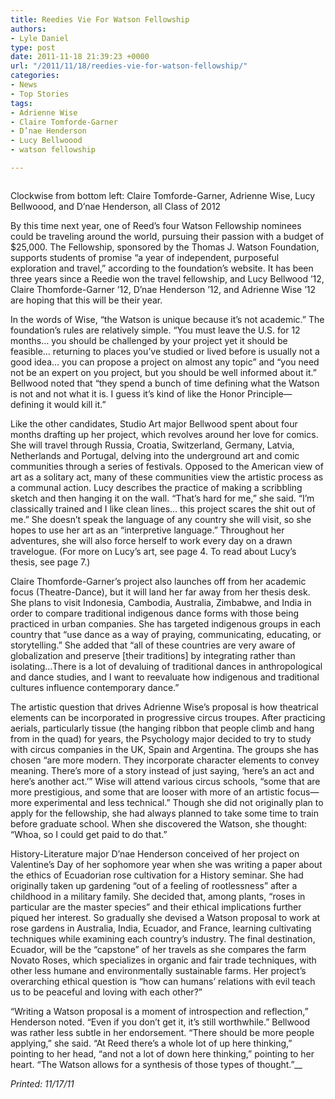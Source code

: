 ```yaml
---
title: Reedies Vie For Watson Fellowship
authors:
- Lyle Daniel
type: post
date: 2011-11-18 21:39:23 +0000
url: "/2011/11/18/reedies-vie-for-watson-fellowship/"
categories:
- News
- Top Stories
tags:
- Adrienne Wise
- Claire Tomforde-Garner
- D’nae Henderson
- Lucy Bellwoood
- watson fellowship

---
```

<div id="attachment_997" style="width: 520px" class="wp-caption aligncenter">
  <a href="https://i2.wp.com/www.reedquest.org/wp-content/uploads/2011/11/watson1.jpg"><img class="size-full wp-image-997 " title="watson" src="https://i2.wp.com/www.reedquest.org/wp-content/uploads/2011/11/watson1.jpg?resize=510%2C340" alt="" data-recalc-dims="1" /></a>
  
  <p class="wp-caption-text">
    Clockwise from bottom left: Claire Tomforde-Garner, Adrienne Wise, Lucy Bellwoood, and D’nae Henderson, all Class of 2012
  </p>
</div>

By this time next year, one of Reed’s four Watson Fellowship nominees could be traveling around the world, pursuing their passion with a budget of $25,000. The Fellowship, sponsored by the Thomas J. Watson Foundation, supports students of promise “a year of independent, purposeful exploration and travel,” according to the foundation&#8217;s website. It has been three years since a Reedie won the travel fellowship, and Lucy Bellwood &#8217;12, Claire Thomforde-Garner &#8217;12, D’nae Henderson &#8217;12, and Adrienne Wise &#8217;12 are hoping that this will be their year.

In the words of Wise, “the Watson is unique because it’s not academic.” The foundation’s rules are relatively simple. “You must leave the U.S. for 12 months… you should be challenged by your project yet it should be feasible… returning to places you’ve studied or lived before is usually not a good idea… you can propose a project on almost any topic” and “you need not be an expert on you project, but you should be well informed about it.” Bellwood noted that “they spend a bunch of time defining what the Watson is not and not what it is. I guess it’s kind of like the Honor Principle—defining it would kill it.”

Like the other candidates, Studio Art major Bellwood spent about four months drafting up her project, which revolves around her love for comics.  She will travel through Russia, Croatia, Switzerland, Germany, Latvia, Netherlands and Portugal, delving into the underground art and comic communities through a series of festivals. Opposed to the American view of art as a solitary act, many of these communities view the artistic process as a communal action. Lucy describes the practice of making a scribbling sketch and then hanging it on the wall. “That’s hard for me,” she said. “I’m classically trained and I like clean lines… this project scares the shit out of me.” She doesn’t speak the language of any country she will visit, so she hopes to use her art as an “interpretive language.” Throughout her adventures, she will also force herself to work every day on a drawn travelogue. (For more on Lucy&#8217;s art, see page 4. To read about Lucy&#8217;s thesis, see page 7.)

Claire Thomforde-Garner’s project also launches off from her academic focus (Theatre-Dance), but it will land her far away from her thesis desk. She plans to visit Indonesia, Cambodia, Australia, Zimbabwe, and India in order to compare traditional indigenous dance forms with those being practiced in urban companies. She has targeted indigenous groups in each country that “use dance as a way of praying, communicating, educating, or storytelling.” She added that “all of these countries are very aware of globalization and preserve [their traditions] by integrating rather than isolating…There is a lot of devaluing of traditional dances in anthropological and dance studies, and I want to reevaluate how indigenous and traditional cultures influence contemporary dance.”

The artistic question that drives Adrienne Wise’s proposal is how theatrical elements can be incorporated in progressive circus troupes. After practicing aerials, particularly tissue (the hanging ribbon that people climb and hang from in the quad) for years, the Psychology major decided to try to study with circus companies in the UK, Spain and Argentina. The groups she has chosen “are more modern. They incorporate character elements to convey meaning. There’s more of a story instead of just saying, &#8216;here’s an act and here’s another act.&#8217;” Wise will attend various circus schools, “some that are more prestigious, and some that are looser with more of an artistic focus—more experimental and less technical.” Though she did not originally plan to apply for the fellowship, she had always planned to take some time to train before graduate school. When she discovered the Watson, she thought: “Whoa, so I could get paid to do that.”

History-Literature major D’nae Henderson conceived of her project on Valentine&#8217;s Day of her sophomore year when she was writing a paper about the ethics of Ecuadorian rose cultivation for a History seminar. She had originally taken up gardening “out of a feeling of rootlessness” after a childhood in a military family. She decided that, among plants, “roses in particular are the master species” and their ethical implications further piqued her interest. So gradually she devised a Watson proposal to work at rose gardens in Australia, India, Ecuador, and France, learning cultivating techniques while examining each country’s industry. The final destination, Ecuador, will be the “capstone” of her travels as she compares the farm Novato Roses, which specializes in organic and fair trade techniques, with other less humane and environmentally sustainable farms. Her project’s overarching ethical question is “how can humans’ relations with evil teach us to be peaceful and loving with each other?”

“Writing a Watson proposal is a moment of introspection and reflection,” Henderson noted. “Even if you don’t get it, it’s still worthwhile.” Bellwood was rather less subtle in her endorsement. “There should be more people applying,” she said. “At Reed there’s a whole lot of up here thinking,” pointing to her head, “and not a lot of down here thinking,” pointing to her heart. “The Watson allows for a synthesis of those types of thought.”__

_Printed: 11/17/11_

&nbsp;